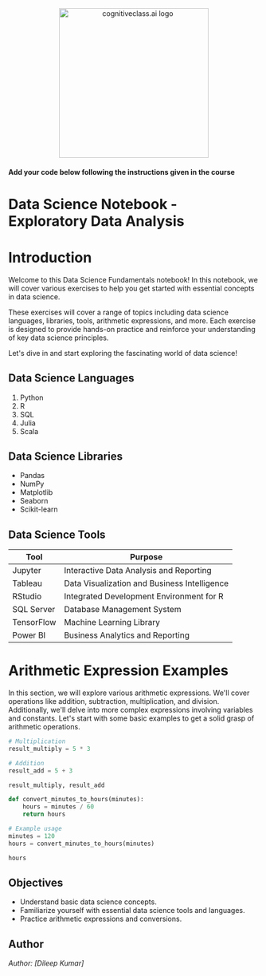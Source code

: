 <center>
    <img src="https://cf-courses-data.s3.us.cloud-object-storage.appdomain.cloud/IBMDeveloperSkillsNetwork-DS0105EN-SkillsNetwork/labs/Module2/images/SN_web_lightmode.png" width="300" alt="cognitiveclass.ai logo">
</center>


#### Add your code below following the instructions given in the course


# Data Science Notebook - Exploratory Data Analysis

# Introduction

Welcome to this Data Science Fundamentals notebook! In this notebook, we will cover various exercises to help you get started with essential concepts in data science.

These exercises will cover a range of topics including data science languages, libraries, tools, arithmetic expressions, and more. Each exercise is designed to provide hands-on practice and reinforce your understanding of key data science principles.

Let's dive in and start exploring the fascinating world of data science!


## Data Science Languages

1. Python
2. R
3. SQL
4. Julia
5. Scala


## Data Science Libraries

- Pandas
- NumPy
- Matplotlib
- Seaborn
- Scikit-learn

## Data Science Tools

| Tool         | Purpose                                          |
|--------------|--------------------------------------------------|
| Jupyter      | Interactive Data Analysis and Reporting          |
| Tableau      | Data Visualization and Business Intelligence     |
| RStudio      | Integrated Development Environment for R         |
| SQL Server   | Database Management System                       |
| TensorFlow   | Machine Learning Library                         |
| Power BI     | Business Analytics and Reporting                 |


# Arithmetic Expression Examples

In this section, we will explore various arithmetic expressions. We'll cover operations like addition, subtraction, multiplication, and division. Additionally, we'll delve into more complex expressions involving variables and constants. Let's start with some basic examples to get a solid grasp of arithmetic operations.


```python
# Multiplication
result_multiply = 5 * 3

# Addition
result_add = 5 + 3

result_multiply, result_add
```


```python
def convert_minutes_to_hours(minutes):
    hours = minutes / 60
    return hours

# Example usage
minutes = 120
hours = convert_minutes_to_hours(minutes)

hours
```

## Objectives

- Understand basic data science concepts.
- Familiarize yourself with essential data science tools and languages.
- Practice arithmetic expressions and conversions.

## Author

*Author: [Dileep Kumar]*
